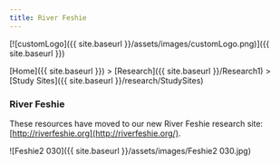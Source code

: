 ```yaml
---
title: River Feshie
---
```


[![customLogo]({{ site.baseurl }}/assets/images/customLogo.png)]({{ site.baseurl }})

[Home]({{ site.baseurl }})‎ > ‎[Research]({{ site.baseurl }}/Research1) > [Study Sites]({{ site.baseurl }}/research/StudySites)

### River Feshie

These resources have moved to our new River Feshie research site: [http://riverfeshie.org](http://riverfeshie.org/).

![Feshie2 030]({{ site.baseurl }}/assets/images/Feshie2 030.jpg)

